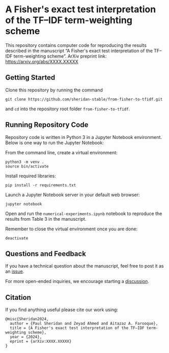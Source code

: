 # A Fisher's exact test interpretation of the TF–IDF term-weighting scheme

This repository contains computer code for reproducing the results described in the manuscript “A Fisher's exact test interpretation of the TF–IDF term-weighting scheme”. ArXiv preprint link: https://arxiv.org/abs/XXXX.XXXXX

## Getting Started

Clone this repository by running the command
```
git clone https://github.com/sheridan-stable/from-fisher-to-tfidf.git
```
and `cd` into the repository root folder `from-fisher-to-tfidf`.

## Running Repository Code
Repository code is written in Python 3 in a Jupyter Notebook environment. Below is one way to run the Jupyter Notebook:

From the command line, create a virtual environment:
```
python3 -m venv .
source bin/activate
```
Install required libraries:
```
pip install -r requirements.txt
```
Launch a Jupyter Notebook server in your default web browser:
```
jupyter notebook
```
Open and run the `numerical-experiments.ipynb` notebook to reproduce the results from Table 3 in the manuscript.

Remember to close the virtual environment once you are done:
```
deactivate
```

## Questions and Feedback
If you have a technical question about the manuscript, feel free to post it as an [issue](https://github.com/Sheridan-Stable/from-fisher-to-tfidf/issues).

For more open-ended inquiries, we encourage starting a [discussion](https://github.com/Sheridan-Stable/from-fisher-to-tfidf/discussions).

## Citation
If you find anything useful please cite our work using:
```
@misc{Sheridan2024,
  author = {Paul Sheridan and Zeyad Ahmed and Aitazaz A. Farooque},
  title = {A Fisher's exact test interpretation of the TF–IDF term-weighting scheme},
  year = {2024},
  eprint = {arXiv:XXXX.XXXXX}
}
```
